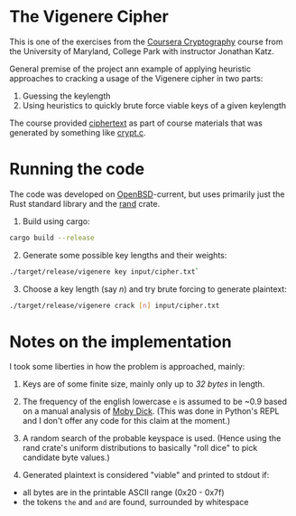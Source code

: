 # The Vigenere Cipher

This is one of the exercises from the [Coursera Cryptography](https://www.coursera.org/learn/cryptography/) course from the University of Maryland, College Park with instructor Jonathan Katz.

General premise of the project ann example of applying heuristic approaches to cracking a usage of the Vigenere cipher in two parts:

1. Guessing the keylength
2. Using heuristics to quickly brute force viable keys of a given keylength

The course provided [ciphertext](./input/ciphertext.txt) as part of course materials that was generated by something like [crypt.c](./crypt.c).

# Running the code
The code was developed on [OpenBSD](http://www.openbsd.org)-current, but uses primarily just the Rust standard library and the [rand](https://crates.io/crates/rand) crate.

1. Build using cargo:

```bash
cargo build --release
```

2. Generate some possible key lengths and their weights:

```bash
./target/release/vigenere key input/cipher.txt`
```

3. Choose a key length (say _n_) and try brute forcing to generate plaintext:

```bash
./target/release/vigenere crack [n] input/cipher.txt
```

# Notes on the implementation
I took some liberties in how the problem is approached, mainly:

1. Keys are of some finite size, mainly only up to _32 bytes_ in length.

2. The frequency of the english lowercase `e` is assumed to be ~0.9 based on a manual analysis of [Moby Dick](./input/moby_dick.txt). (This was done in Python's REPL and I don't offer any code for this claim at the moment.)

3. A random search of the probable keyspace is used. (Hence using the rand crate's uniform distributions to basically "roll dice" to pick candidate byte values.)

4. Generated plaintext is considered "viable" and printed to stdout if:
- all bytes are in the printable ASCII range (0x20 - 0x7f)
- the tokens `the` and `and` are found, surrounded by whitespace
